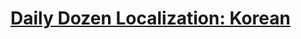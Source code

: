 # [Daily Dozen Localization: Korean][t]
[t]:https://github.com/nutritionfactsorg/daily-dozen-localization

